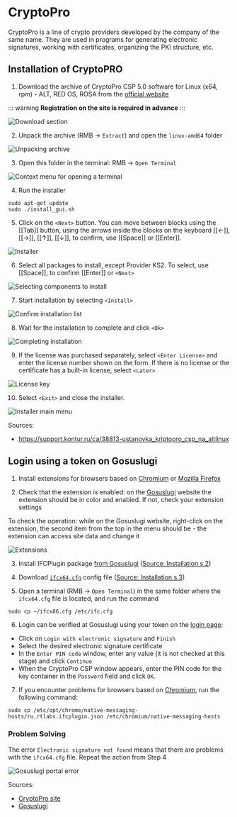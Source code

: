 # CryptoPro

CryptoPro is a line of crypto providers developed by the company of the same name. They are used in programs for generating electronic signatures, working with certificates, organizing the PKI structure, etc.

## Installation of CryptoPRO

1. Download the archive of CryptoPro CSP 5.0 software for Linux (x64, rpm) - ALT, RED OS, ROSA from the [official website](https://www.cryptopro.ru/products/csp/downloads)

::: warning
**Registration on the site is required in advance**
:::

![Download section](/cryptopro/cryptopro-1.png)

2. Unpack the archive (RMB -> `Extract`) and open the `linux-amd64` folder

![Unpacking archive](/cryptopro/cryptopro-2.png)

3. Open this folder in the terminal: RMB -> `Open Terminal`

![Context menu for opening a terminal](/cryptopro/cryptopro-3.png)

4. Run the installer

```shell[apt-get]
sudo apt-get update
sudo ./install_gui.sh
```

5. Click on the `<Next>` button. You can move between blocks using the [[Tab]] button, using the arrows inside the blocks on the keyboard [[←]], [[→]], [[↑]], [[↓]], to confirm, use [[Space]] or [[Enter]].

![Installer](/cryptopro/cryptopro-4.png)

6. Select all packages to install, except Provider KS2. To select, use [[Space]], to confirm [[Enter]] or `<Next>`

![Selecting components to install](/cryptopro/cryptopro-5.png)

7. Start installation by selecting `<Install>`

![Confirm installation list](/cryptopro/cryptopro-6.png)

8. Wait for the installation to complete and click `<Ok>`

![Completing installation](/cryptopro/cryptopro-7.png)

9. If the license was purchased separately, select `<Enter License>` and enter the license number shown on the form. If there is no license or the certificate has a built-in license, select `<Later>`

![License key](/cryptopro/cryptopro-8.png)

10. Select `<Exit>` and close the installer.

![Installer main menu](/cryptopro/cryptopro-9.png)

Sources:

- https://support.kontur.ru/ca/38813-ustanovka_kriptopro_csp_na_altlinux

## Login using a token on Gosuslugi

1. Install extensions for browsers based on [Chromium](https://chrome.google.com/webstore/detail/ifcplugin-extension/pbefkdcndngodfeigfdgiodgnmbgcfha) or [Mozilla Firefox](https://ds-plugin.gosuslugi.ru/plugin/upload/assets/distrib/addon-1.2.8-fx.xpi)

2. Check that the extension is enabled: on the [Gosuslugi](https://www.gosuslugi.ru/) website the extension should be in color and enabled. If not, check your extension settings

To check the operation: while on the Gosuslugi website, right-click on the extension, the second item from the top in the menu should be - the extension can access site data and change it

![Extensions](/cryptopro/cryptopro-10.png)

3. Install IFCPlugin package [from Gosuslugi](https://ds-plugin.gosuslugi.ru/plugin/upload/assets/distrib/IFCPlugin-x86_64.rpm) ([Source: Installation s.2](https://support.cryptopro.ru/index.php?/Knowledgebase/Article/View/275))

4. Download [`ifcx64.cfg`](https://www.cryptopro.ru/sites/default/files/public/faq/ifcx64.cfg) config file ([Source: Installation s.3](https://support.cryptopro.ru/index.php?/Knowledgebase/Article/View/275))

5. Open a terminal (RMB -> `Open Terminal`) in the same folder where the `ifcx64.cfg` file is located, and run the command

```shell
sudo cp ~/ifcx86.cfg /etc/ifc.cfg
```

6. Login can be verified at Gosuslugi using your token on the [login page](https://esia.gosuslugi.ru/login):

- Click on `Login with electronic signature` and `Finish`
- Select the desired electronic signature certificate
- In the `Enter PIN code` window, enter any value (it is not checked at this stage) and click `Continue`
- When the CryptoPro CSP window appears, enter the PIN code for the key container in the `Password` field and click `OK`.

7. If you encounter problems for browsers based on [Chromium](/apps/chromium/), run the following command:

```shell
sudo cp /etc/opt/chrome/native-messaging-hosts/ru.rtlabs.ifcplugin.json /etc/chromium/native-messaging-hosts
```

### Problem Solving

The error `Electronic signature not found` means that there are problems with the `ifcx64.cfg` file. Repeat the action from Step 4

![Gosuslugi portal error](/cryptopro/cryptopro-11.jpg)

Sources:

- [CryptoPro site](https://support.cryptopro.ru/index.php?/Knowledgebase/Article/View/275)
- [Gosuslugi](https://ds-plugin.gosuslugi.ru/plugin/upload/Index.spr)
